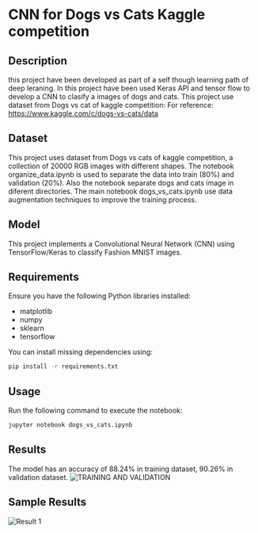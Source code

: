 # CNN for Dogs vs Cats Kaggle competition

## Description
this project have been developed as part of a self though learning path of deep leraning. In this project have been used Keras API and tensor flow to develop a CNN to clasify a images of dogs and cats. This project use dataset from Dogs vs cat of kaggle competition: For reference: https://www.kaggle.com/c/dogs-vs-cats/data

## Dataset
This project uses dataset from Dogs vs cats of kaggle competition, a collection of 20000 RGB images with different shapes. The notebook organize_data.ipynb is used to separate the data into train (80%) and validation (20%). Also the notebook separate dogs and cats image in diferent directories. The main notebook dogs_vs_cats.ipynb use data augmentation techniques to improve the training process.

## Model
This project implements a Convolutional Neural Network (CNN) using TensorFlow/Keras to classify Fashion MNIST images.

## Requirements
Ensure you have the following Python libraries installed:
- matplotlib
- numpy
- sklearn
- tensorflow

You can install missing dependencies using:
```bash
pip install -r requirements.txt
```

## Usage
Run the following command to execute the notebook:
```bash
jupyter notebook dogs_vs_cats.ipynb
```

## Results
The model has an accuracy of 88.24% in training dataset, 90.26% in validation dataset.
![TRAINING AND VALIDATION](LINK)

## Sample Results
![Result 1](image_0.png)